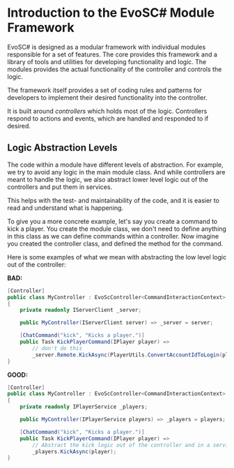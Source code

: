 # Introduction to the EvoSC# Module Framework
EvoSC# is designed as a modular framework with individual modules responsible for a set of features. The core provides this framework and a library of tools and utilities for developing functionality and logic. The modules provides the actual functionality of the controller and controls the logic.

The framework itself provides a set of coding rules and patterns for developers to implement their desired functionality into the controller.

It is built around *controllers* which holds most of the logic. Controllers respond to actions and events, which are handled and responded to if desired.

## Logic Abstraction Levels
The code within a module have different levels of abstraction. For example, we try to avoid any logic in the main module class. And while controllers are meant to handle the logic, we also abstract lower level logic out of the controllers and put them in services.

This helps with the test- and maintainability of the code, and it is easier to read and understand what is happening.

To give you a more concrete example, let's say you create a command to kick a player. You create the module class, we don't need to define anything in this class as we can define commands within a controller. Now imagine you created the controller class, and defined the method for the command.

Here is some examples of what we mean with abstracting the low level logic out of the controller:

**BAD:**
```csharp
[Controller]
public class MyController : EvoScController<CommandInteractionContext>
{
    private readonly IServerClient _server;

    public MyController(IServerClient server) => _server = server;

    [ChatCommand("kick", "Kicks a player.")]
    public Task KickPlayerCommand(IPlayer player) =>
        // don't do this
        _server.Remote.KickAsync(PlayerUtils.ConvertAccountIdToLogin(player.AccountId));
}
```

**GOOD:**
```csharp
[Controller]
public class MyController : EvoScController<CommandInteractionContext>
{
    private readonly IPlayerService _players;

    public MyController(IPlayerService players) => _players = players;

    [ChatCommand("kick", "Kicks a player.")]
    public Task KickPlayerCommand(IPlayer player) =>
        // Abstract the kick logic out of the controller and in a service instead:
        _players.KickAsync(player);
}
```
